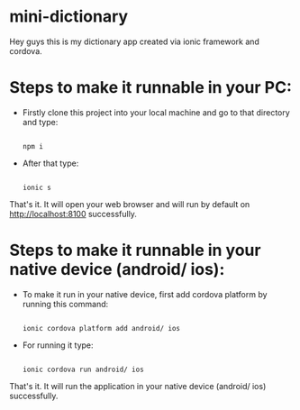 # mini-dictionary

Hey guys this is my dictionary app created via ionic framework and cordova.

<h1>Steps to make it runnable in your PC: </h1>

<ul>
<li>
<p>Firstly clone this project into your local machine and go to that directory and type:</p>
<code>
npm i
</code>
</li>
<li>
<p>
After that type: 
</p>
<code>
ionic s
</code>
</li>
</ul>
<p>
That's it. It will open your web browser and will run by default on <a href="http://localhost:8100" target="_blank">http://localhost:8100</a> successfully.
</p>
<h1>Steps to make it runnable in your native device (android/ ios): </h1>
<ul>
<li>
<p>
To make it run in your native device, first add cordova platform by running this command: 
</p>
<code>
ionic cordova platform add android/ ios
</code>
</li>
<li>
<p>
For running it type: 
</p>
<code>
ionic cordova run android/ ios
</code>
</li>
</ul>
<p>
That's it. It will run the application in your native device (android/ ios) successfully.
</p>